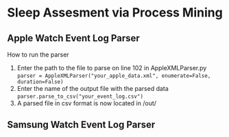 # Sleep Assesment via Process Mining

## Apple Watch Event Log Parser
How to run the parser
1. Enter the path to the file to parse on line 102 in AppleXMLParser.py
`parser = AppleXMLParser("your_apple_data.xml", enumerate=False, duration=False)`
2. Enter the name of the output file with the parsed data
`parser.parse_to_csv("your_event_log.csv")`
3. A parsed file in csv format is now located in /out/

## Samsung Watch Event Log Parser